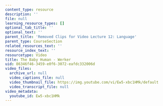 ```yaml
---
content_type: resource
description: ''
file: null
learning_resource_types: []
optional_tab_title: ''
optional_text: ''
parent_title: 'Removed Clips for Video Lecture 12: Language'
parent_type: CourseSection
related_resources_text: ''
resource_index_text: ''
resourcetype: Video
title: The Baby Human - Werker
uid: 86346f46-3459-e0f6-3072-eafdc332006d
video_files:
  archive_url: null
  video_captions_file: null
  video_thumbnail_file: https://img.youtube.com/vi/Ew5-xbc1HMk/default.jpg
  video_transcript_file: null
video_metadata:
  youtube_id: Ew5-xbc1HMk
---
```

